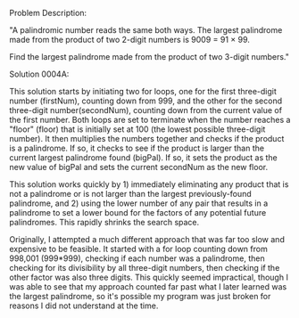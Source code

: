 Problem Description:

"A palindromic number reads the same both ways. The largest palindrome made from the product of two 2-digit numbers is 9009 = 91 × 99.

Find the largest palindrome made from the product of two 3-digit numbers."

Solution 0004A:

This solution starts by initiating two for loops, one for the first three-digit number (firstNum), counting down from 999, and the other for the second three-digit number(secondNum), counting down from the current value of the first number. Both loops are set to terminate when the number reaches a "floor" (floor) that is initially set at 100 (the lowest possible three-digit number). It then multiplies the numbers together and checks if the product is a palindrome. If so, it checks to see if the product is larger than the current largest palindrome found (bigPal). If so, it sets the product as the new value of bigPal and sets the current secondNum as the new floor.

This solution works quickly by 1) immediately eliminating any product that is not a palindrome or is not larger than the largest previously-found palindrome, and 2) using the lower number of any pair that results in a palindrome to set a lower bound for the factors of any potential future palindromes. This rapidly shrinks the search space.

Originally, I attempted a much different approach that was far too slow and expensive to be feasible. It started with a for loop counting down from 998,001 (999*999), checking if each number was a palindrome, then checking for its divisibility by all three-digit numbers, then checking if the other factor was also three digits. This quickly seemed impractical, though I was able to see that my approach counted far past what I later learned was the largest palindrome, so it's possible my program was just broken for reasons I did not understand at the time.